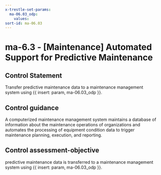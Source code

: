 ```yaml
---
x-trestle-set-params:
  ma-06.03_odp:
    values:
sort-id: ma-06.03
---
```


# ma-6.3 - \[Maintenance\] Automated Support for Predictive Maintenance

## Control Statement

Transfer predictive maintenance data to a maintenance management system using {{ insert: param, ma-06.03_odp }}.

## Control guidance

A computerized maintenance management system maintains a database of information about the maintenance operations of organizations and automates the processing of equipment condition data to trigger maintenance planning, execution, and reporting.

## Control assessment-objective

predictive maintenance data is transferred to a maintenance management system using {{ insert: param, ma-06.03_odp }}.
